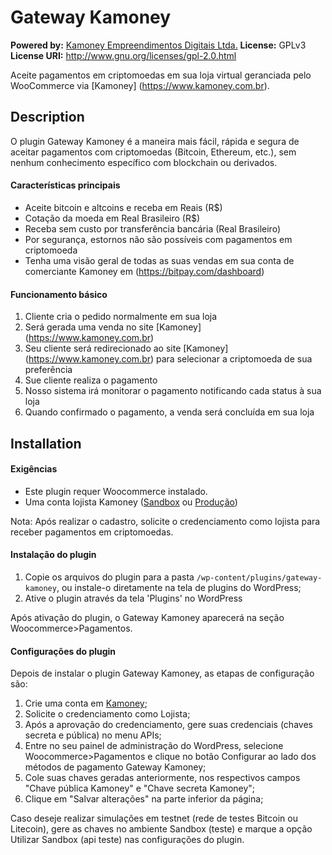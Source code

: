# Gateway Kamoney #
**Powered by:** [Kamoney Empreendimentos Digitais Ltda.](http://github.com/kamoney)
**License:** GPLv3
**License URI:** http://www.gnu.org/licenses/gpl-2.0.html  

Aceite pagamentos em criptomoedas em sua loja virtual geranciada pelo WooCommerce via [Kamoney] (https://www.kamoney.com.br).

## Description ##

O plugin Gateway Kamoney é a maneira mais fácil, rápida e segura de aceitar pagamentos com criptomoedas (Bitcoin, Ethereum, etc.), sem nenhum conhecimento específico com blockchain ou derivados.

<h4>Características principais</h4>

* Aceite bitcoin e altcoins e receba em Reais (R$)
* Cotação da moeda em Real Brasileiro (R$)
* Receba sem custo por transferência bancária (Real Brasileiro)
* Por segurança, estornos não são possíveis com pagamentos em criptomoeda
* Tenha uma visão geral de todas as suas vendas em sua conta de comerciante Kamoney em (https://bitpay.com/dashboard)

<h4>Funcionamento básico</h4>

1. Cliente cria o pedido normalmente em sua loja
2. Será gerada uma venda no site [Kamoney] (https://www.kamoney.com.br)
3. Seu cliente será redirecionado ao site [Kamoney] (https://www.kamoney.com.br) para selecionar a criptomoeda de sua preferência
4. Sue cliente realiza o pagamento
5. Nosso sistema irá monitorar o pagamento notificando cada status à sua loja
6. Quando confirmado o pagamento, a venda será concluída em sua loja

## Installation ##

<h4>Exigências</h4>

* Este plugin requer Woocommerce instalado.
* Uma conta lojista Kamoney ([Sandbox](https://sandbox.kamoney.com.br/) ou [Produção](https://www.kamoney.com.br/))

Nota: Após realizar o cadastro, solicite o credenciamento como lojista para receber pagamentos em criptomoedas.

<h4>Instalação do plugin</h4>

1. Copie os arquivos do plugin para a pasta `/wp-content/plugins/gateway-kamoney`, ou instale-o diretamente na tela de plugins do WordPress;
2. Ative o plugin através da tela 'Plugins' no WordPress

Após ativação do plugin, o Gateway Kamoney aparecerá na seção Woocommerce>Pagamentos.

<h4>Configurações do plugin</h4>

Depois de instalar o plugin Gateway Kamoney, as etapas de configuração são:

1. Crie uma conta em [Kamoney](https://www.kamoney.com.br);
2. Solicite o credenciamento como Lojista;
3. Após a aprovação do credenciamento, gere suas credenciais (chaves secreta e pública) no menu APIs;
4. Entre no seu painel de administração do WordPress, selecione Woocommerce>Pagamentos e clique no botão Configurar ao lado dos métodos de pagamento Gateway Kamoney;
5. Cole suas chaves geradas anteriormente, nos respectivos campos "Chave pública Kamoney" e "Chave secreta Kamoney";
6. Clique em "Salvar alterações" na parte inferior da página;

Caso deseje realizar simulações em testnet (rede de testes Bitcoin ou Litecoin), gere as chaves no ambiente Sandbox (teste) e marque a opção Utilizar Sandbox (api teste) nas configurações do plugin.
